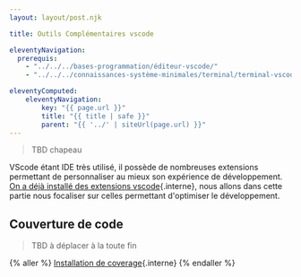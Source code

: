 ```yaml
---
layout: layout/post.njk

title: Outils Complémentaires vscode

eleventyNavigation:
  prerequis:
    - "../../../bases-programmation/éditeur-vscode/"
    - "../../../connaissances-système-minimales/terminal/terminal-vscode/"

eleventyComputed:
    eleventyNavigation:
        key: "{{ page.url }}"
        title: "{{ title | safe }}"
        parent: "{{ '../' | siteUrl(page.url) }}"
---
```



> TBD chapeau

VScode étant IDE très utilisé, il possède de nombreuses extensions permettant de personnaliser au mieux son expérience de développement. [On a déjà installé des extensions vscode](/cours/coder-et-développer/éditeur-vscode/prise-en-main#extensions){.interne}, nous allons dans cette partie nous focaliser sur celles permettant d'optimiser le développement.

## <span id="code-coverage"></span> Couverture de code

> TBD à déplacer à la toute fin

{% aller %}
[Installation de coverage](code-coverage){.interne}
{% endaller %}
